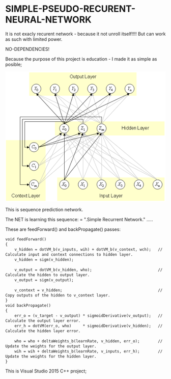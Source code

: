# SIMPLE-PSEUDO-RECURENT-NEURAL-NETWORK

It is not exacly recurent network - because it not unroll itself!!!!
But can work as such with limited power.

NO-DEPENDENCIES!

Because the purpose of this project is education - I made it as simple as posible;

![Screenshot](net.bmp)

This is sequence prediction network.

The NET is learning this sequence: = ".Simple Recurrent Network." ..... 

These are feedForward() and backPropagate() passes:

	void feedForward()
	{
		v_hidden = dotVM_b(v_inputs, wih) + dotVM_b(v_context, wch);   // Calculate input and context connections to hidden layer.
		v_hidden = sigm(v_hidden);

		v_output = dotVM_b(v_hidden, who);                             //  Calculate the hidden to output layer.
		v_output = sigm(v_output);

		v_context = v_hidden;                                          // Copy outputs of the hidden to v_context layer.
	}
	void backPropagate()
	{
		err_o = (v_target - v_output) * sigmoidDerivative(v_output);   // Calculate the output layer error.              
		err_h = dotVM(err_o, who)     * sigmoidDerivative(v_hidden);   // Calculate the hidden layer error.

		who = who + deltaWeights_b(learnRate, v_hidden, err_o);        // Update the weights for the output layer.  
		wih = wih + deltaWeights_b(learnRate, v_inputs, err_h);        // Update the weights for the hidden layer.
	}


This is Visual Studio 2015 C++ project;
